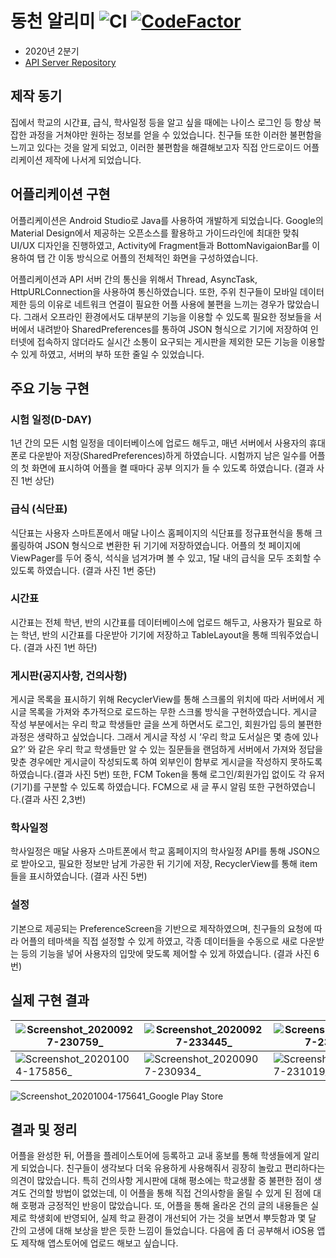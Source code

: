# 동천 알리미 ![CI](https://github.com/Neibce/Dongcheon-Alimi/actions/workflows/android.yml/badge.svg) [![CodeFactor](https://www.codefactor.io/repository/github/neibce/dongcheonalimi/badge)](https://www.codefactor.io/repository/github/neibce/dongcheonalimi)
- 2020년 2분기
- [API Server Repository](https://github.com/Neibce/Dongcheon-Alimi-API)
## 제작 동기
집에서 학교의 시간표, 급식, 학사일정 등을 알고 싶을 때에는 나이스 로그인 등 항상 복잡한 과정을 거쳐야만 원하는 정보를 얻을 수 있었습니다. 친구들 또한 이러한 불편함을 느끼고 있다는 것을 알게 되었고, 이러한 불편함을 해결해보고자 직접 안드로이드 어플리케이션 제작에 나서게 되었습니다.
## 어플리케이션 구현
어플리케이션은 Android Studio로 Java를 사용하여 개발하게 되었습니다. Google의 Material Design에서 제공하는 오픈소스를 활용하고 가이드라인에 최대한 맞춰 UI/UX 디자인을 진행하였고, Activity에 Fragment들과 BottomNavigaionBar를 이용하여 탭 간 이동 방식으로 어플의 전체적인 화면을 구성하였습니다.

어플리케이션과 API 서버 간의 통신을 위해서 Thread, AsyncTask, HttpURLConnection을 사용하여 통신하였습니다. 또한, 주위 친구들이 모바일 데이터 제한 등의 이유로 네트워크 연결이 필요한 어플 사용에 불편을 느끼는 경우가 많았습니다. 그래서 오프라인 환경에서도 대부분의 기능을 이용할 수 있도록 필요한 정보들을 서버에서 내려받아 SharedPreferences를 통하여 JSON 형식으로 기기에 저장하여 인터넷에 접속하지 않더라도 실시간 소통이 요구되는 게시판을 제외한 모든 기능을 이용할 수 있게 하였고, 서버의 부하 또한 줄일 수 있었습니다.

## 주요 기능 구현
### 시험 일정(D-DAY)
  
1년 간의 모든 시험 일정을 데이터베이스에 업로드 해두고, 매년 서버에서 사용자의 휴대폰로 다운받아 저장(SharedPreferences)하게 하였습니다. 시험까지 남은 일수를 어플의 첫 화면에 표시하여 어플을 켤 때마다 공부 의지가 들 수 있도록 하였습니다. (결과 사진 1번 상단)

### 급식 (식단표)
  
식단표는 사용자 스마트폰에서 매달 나이스 홈페이지의 식단표를 정규표현식을 통해 크롤링하여 JSON 형식으로 변환한 뒤 기기에 저장하였습니다. 어플의 첫 페이지에 ViewPager를 두어 중식, 석식을 넘겨가며 볼 수 있고, 1달 내의 급식을 모두 조회할 수 있도록 하였습니다. (결과 사진 1번 중단)

### 시간표
시간표는 전체 학년, 반의 시간표를 데이터베이스에 업로드 해두고, 사용자가 필요로 하는 학년, 반의 시간표를 다운받아 기기에 저장하고 TableLayout을 통해 띄워주었습니다. (결과 사진 1번 하단)

### 게시판(공지사항, 건의사항)
게시글 목록을 표시하기 위해 RecyclerView를 통해 스크롤의 위치에 따라 서버에서 게시글 목록을 가져와 추가적으로 로드하는 무한 스크롤 방식을 구현하였습니다. 게시글 작성 부분에서는 우리 학교 학생들만 글을 쓰게 하면서도 로그인, 회원가입 등의 불편한 과정은 생략하고 싶었습니다. 그래서 게시글 작성 시 ‘우리 학교 도서실은 몇 층에 있나요?’ 와 같은 우리 학교 학생들만 알 수 있는 질문들을 랜덤하게 서버에서 가져와 정답을 맞춘 경우에만 게시글이 작성되도록 하여 외부인이 함부로 게시글을 작성하지 못하도록 하였습니다.(결과 사진 5번) 또한, FCM Token을 통해 로그인/회원가입 없이도 각 유저(기기)를 구분할 수 있도록 하였습니다. FCM으로 새 글 푸시 알림 또한 구현하였습니다.(결과 사진 2,3번)

### 학사일정
학사일정은 매달 사용자 스마트폰에서 학교 홈페이지의 학사일정 API를 통해 JSON으로 받아오고, 필요한 정보만 남게 가공한 뒤 기기에 저장, RecyclerView를 통해 item들을 표시하였습니다. (결과 사진 5번)

### 설정
기본으로 제공되는 PreferenceScreen을 기반으로 제작하였으며, 친구들의 요청에 따라 어플의 테마색을 직접 설정할 수 있게 하였고, 각종 데이터들을 수동으로 새로 다운받는 등의 기능을 넣어 사용자의 입맛에 맞도록 제어할 수 있게 하였습니다. (결과 사진 6번)

## 실제 구현 결과
![Screenshot_20200927-230759_ ](https://github.com/Neibce/Dongcheon-Alimi/assets/18096595/8133c553-fbaa-4de5-823e-20be4c1b2c92)|![Screenshot_20200927-233445_ ](https://github.com/Neibce/Dongcheon-Alimi/assets/18096595/39d298e0-2922-4952-a5dc-6e97f813b815)|![Screenshot_20200907-230914_ ](https://github.com/Neibce/Dongcheon-Alimi/assets/18096595/8b94ff06-fdab-4a8a-98db-711a56a58b9d)
|---|---|---|
![Screenshot_20201004-175856_ ](https://github.com/Neibce/Dongcheon-Alimi/assets/18096595/9010867d-5c5c-468a-b039-52f3a41692eb)|![Screenshot_20200907-230934_ ](https://github.com/Neibce/Dongcheon-Alimi/assets/18096595/59227acf-a226-41ac-a73d-d863cde3c4bc)|![Screenshot_20200907-231019_ ](https://github.com/Neibce/Dongcheon-Alimi/assets/18096595/0ebe317a-ac9e-4d3f-a339-9e62479feb52)
![Screenshot_20201004-175641_Google Play Store](https://github.com/Neibce/Dongcheon-Alimi/assets/18096595/9f712c9d-84a2-4af9-b06e-8984460484f3)

## 결과 및 정리
어플을 완성한 뒤, 어플을 플레이스토어에 등록하고 교내 홍보를 통해 학생들에게 알리게 되었습니다. 친구들이 생각보다 더욱 유용하게 사용해줘서 굉장히 놀랐고 편리하다는 의견이 많았습니다. 특히 건의사항 게시판에 대해 평소에는 학교생활 중 불편한 점이 생겨도 건의할 방법이 없었는데, 이 어플을 통해 직접 건의사항을 올릴 수 있게 된 점에 대해 호평과 긍정적인 반응이 많았습니다. 또, 어플을 통해 올라온 건의 글의 내용들은 실제로 학생회에 반영되어, 실제 학교 환경이 개선되어 가는 것을 보면서 뿌듯함과 몇 달 간의 고생에 대해 보상을 받은 듯한 느낌이 들었습니다. 다음에 좀 더 공부해서 iOS용 앱도 제작해 앱스토어에 업로드 해보고 싶습니다.
